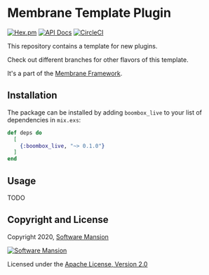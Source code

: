 # Membrane Template Plugin

[![Hex.pm](https://img.shields.io/hexpm/v/boombox_live.svg)](https://hex.pm/packages/boombox_live)
[![API Docs](https://img.shields.io/badge/api-docs-yellow.svg?style=flat)](https://hexdocs.pm/boombox_live)
[![CircleCI](https://circleci.com/gh/membraneframework/boombox_live.svg?style=svg)](https://circleci.com/gh/membraneframework/boombox_live)

This repository contains a template for new plugins.

Check out different branches for other flavors of this template.

It's a part of the [Membrane Framework](https://membrane.stream).

## Installation

The package can be installed by adding `boombox_live` to your list of dependencies in `mix.exs`:

```elixir
def deps do
  [
    {:boombox_live, "~> 0.1.0"}
  ]
end
```

## Usage

TODO

## Copyright and License

Copyright 2020, [Software Mansion](https://swmansion.com/?utm_source=git&utm_medium=readme&utm_campaign=boombox_live)

[![Software Mansion](https://logo.swmansion.com/logo?color=white&variant=desktop&width=200&tag=membrane-github)](https://swmansion.com/?utm_source=git&utm_medium=readme&utm_campaign=boombox_live)

Licensed under the [Apache License, Version 2.0](LICENSE)
